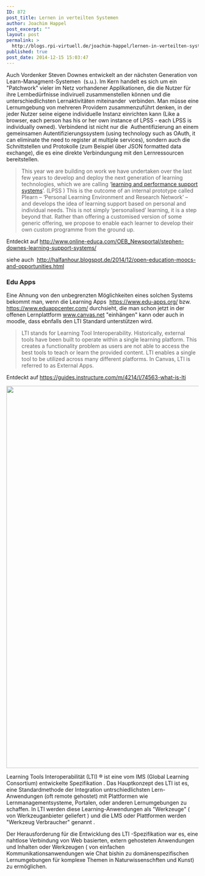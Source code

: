 ```yaml
---
ID: 872
post_title: Lernen in verteilten Systemen
author: Joachim Happel
post_excerpt: ""
layout: post
permalink: >
  http://blogs.rpi-virtuell.de/joachim-happel/lernen-in-verteilten-systemen/
published: true
post_date: 2014-12-15 15:03:47
---
```

Auch Vordenker Steven Downes entwickelt an der nächsten Generation von Learn-Managment-Systemen  (s.u.). Im Kern handelt es sich um ein "Patchwork" vieler im Netz vorhandener Applikationen, die die Nutzer für ihre Lernbedürfnisse indiviruell zusammenstellen können und die unterschiedlichsten Lernaktivitäten miteinander  verbinden. Man müsse eine Lernumgebung von mehreren Providern zusammenzuführt denken, in der jeder Nutzer seine eigene individuelle Instanz einrichten kann (Like a browser, each person has his or her own instance of LPSS - each LPSS is individually owned). Verbindend ist nicht nur die  Authentifizierung an einem gemeinsamen Autentifizierungssystem (using technology such as OAuth, it can eliminate the need to register at multiple services), sondern auch die Schnittstellen und Protokolle (zum Beispiel über JSON formatted data exchange), die es eine direkte Verbindungung mit den Lernressourcen bereitstellen.
<blockquote>This year we are building on work we have undertaken over the last few years to develop and deploy the next generation of learning technologies, which we are calling ‘<a href="http://lpss.me/about" target="_blank">learning and performance support systems</a>’. (LPSS ) This is the outcome of an internal prototype called Plearn – ‘Personal Learning Environment and Research Network’ – and develops the idea of learning support based on personal and individual needs. This is not simply ‘personalised’ learning, it is a step beyond that. Rather than offering a customised version of some generic offering, we propose to enable each learner to develop their own custom programme from the ground up.</blockquote>
<div class="expresscurate_source" style="height: auto;">

Entdeckt auf <a class="expresscurated" href="http://www.online-educa.com/OEB_Newsportal/stephen-downes-learning-support-systems/" data-curated-url="http://www.online-educa.com/OEB_Newsportal/stephen-downes-learning-support-systems/">http://www.online-educa.com/OEB_Newsportal/stephen-downes-learning-support-systems/</a>

</div>
<div class="expresscurate_source" style="height: auto;">

siehe auch  <a class="expresscurated" href="http://halfanhour.blogspot.de/2014/12/open-education-moocs-and-opportunities.html" data-curated-url="http://halfanhour.blogspot.de/2014/12/open-education-moocs-and-opportunities.html">http://halfanhour.blogspot.de/2014/12/open-education-moocs-and-opportunities.html</a>

</div>
<h3>Edu Apps</h3>
Eine Ahnung von den unbegrenzten Möglichkeiten eines solchen Systems bekommt man, wenn die Learning Apps  <a class="expresscurated" href="https://www.edu-apps.org/index.html" data-curated-url="https://www.edu-apps.org/index.html">https://www.edu-apps.org/</a> bzw.  <a href="https://www.eduappcenter.com/">https://www.eduappcenter.com/</a> durchsieht, die man schon jetzt in der offenen Lernplattform <a href="https://www.canvas.net">www.canvas.net</a> "einhängen" kann oder auch in moodle, dass ebnfalls den LTI Standard unterstützen wird.
<blockquote>LTI stands for Learning Tool Interoperability. Historically, external tools have been built to operate within a single learning platform. This creates a functionality problem as users are not able to access the best tools to teach or learn the provided content. LTI enables a single tool to be utilized across many different platforms. In Canvas, LTI is referred to as External Apps.</blockquote>
<div class="expresscurate_source" style="height: auto;">

Entdeckt auf <a class="expresscurated" href="https://guides.instructure.com/m/4214/l/74563-what-is-lti" data-curated-url="https://guides.instructure.com/m/4214/l/74563-what-is-lti">https://guides.instructure.com/m/4214/l/74563-what-is-lti</a>

</div>
<a href="http://i.imgur.com/8Fmf4wA.png"><img class="alignnone" src="http://i.imgur.com/8Fmf4wA.png" alt="" width="1409" height="1001" /></a>

Learning Tools Interoperabilität (LTI) ® ist eine vom IMS (Global Learning Consortium) entwickelte Spezifikation . Das Hauptkonzept des LTI ist es, eine Standardmethode der Integration untrschiedlichsten Lern-Anwendungen (oft remote gehostet) mit Plattformen wie Lernmanagementsysteme, Portalen, oder anderen Lernumgebungen zu schaffen. In LTI werden diese Learning-Anwendungen als "Werkzeuge" ( von Werkzeuganbieter geliefert ) und die LMS oder Plattformen werden "Werkzeug Verbraucher" genannt .

Der Herausforderung für die Entwicklung des LTI -Spezifikation war es, eine nahtlose Verbindung von Web basierten, extern gehosteten Anwendungen und Inhalten oder Werkzeugen ( von einfachen Kommunikationsanwendungen wie Chat bishin zu domänenspezifischen Lernumgebungen für komplexe Themen in Naturwissenschften und Kunst) zu ermöglichen.